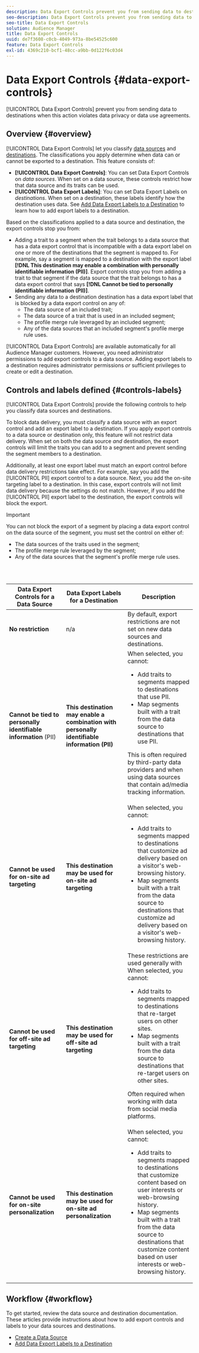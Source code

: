 ```yaml
---
description: Data Export Controls prevent you from sending data to destinations when this action violates data privacy or data use agreements.
seo-description: Data Export Controls prevent you from sending data to destinations when this action violates data privacy or data use agreements.
seo-title: Data Export Controls
solution: Audience Manager
title: Data Export Controls
uuid: de7f3608-c0cb-4049-973a-8be54525c600
feature: Data Export Controls
exl-id: 4369c210-bcf1-48cc-a9bb-0d122f6c03d4
---
```

# Data Export Controls {#data-export-controls}

[!UICONTROL Data Export Controls] prevent you from sending data to destinations when this action violates data privacy or data use agreements.

## Overview {#overview}

[!UICONTROL Data Export Controls] let you classify [data sources](../features/datasources-list-and-settings.md#data-sources-list-and-settings) and [destinations](../features/destinations/destinations.md). The classifications you apply determine when data can or cannot be exported to a destination. This feature consists of:

* **[!UICONTROL Data Export Controls]**: You can set Data Export Controls on *data sources*. When set on a data source, these controls restrict how that data source and its traits can be used.
* **[!UICONTROL Data Export Labels]**: You can set Data Export Labels on *destinations*. When set on a destination, these labels identify how the destination uses data. See [Add Data Export Labels to a Destination](/help/using/features/destinations/add-data-export-labels.md) to learn how to add export labels to a destination.

Based on the classifications applied to a data source and destination, the export controls stop you from:

* Adding a trait to a segment when the trait belongs to a data source that has a data export control that is incompatible with a data export label on one or more of the destinations that the segment is mapped to.
For example, say a segment is mapped to a destination with the export label **[!DNL This destination may enable a combination with personally identifiable information (PII)]**. Export controls stop you from adding a trait to that segment if the data source that the trait belongs to has a data export control that says **[!DNL Cannot be tied to personally identifiable information (PII)]**. 
* Sending any data to a destination destination has a data export label that is blocked by a data export control on any of:
  * The data source of an included trait;
  * The data source of a trait that is used in an included segment;
  * The profile merge rule leveraged by an included segment;
  * Any of the data sources that an included segment's profile merge rule uses.

[!UICONTROL Data Export Controls] are available automatically for all Audience Manager customers. However, you need administrator permissions to add export controls to a data source. Adding export labels to a destination requires administrator permissions *or* sufficient privileges to create or edit a destination.

## Controls and labels defined {#controls-labels}

[!UICONTROL Data Export Controls] provide the following controls to help you classify data sources and destinations.

To block data delivery, you must classify a data source with an export control and add an export label to a destination. If you apply export controls to a data source or destination only, this feature will not restrict data delivery. When set on both the data source *and* destination, the export controls will limit the traits you can add to a segment and prevent sending the segment members to a destination.

Additionally, at least one export label must match an export control before data delivery restrictions take effect. For example, say you add the [!UICONTROL PII] export control to a data source. Next, you add the on-site targeting label to a destination. In this case, export controls will not limit data delivery because the settings do not match. However, if you add the [!UICONTROL PII] export label to the destination, the export controls will block the export.

>[!IMPORTANT]
>
>You can not block the export of a segment by placing a data export control on the data source of the segment, you must set the control on either of:
> * The data sources of the traits used in the segment;
> * The profile merge rule leveraged by the segment;
> * Any of the data sources that the segment's profile merge rule uses.

<br>&nbsp;

<table id="table_7D1F0270B5604A82B96A13CC49C937C0"> 
 <thead> 
  <tr> 
   <th colname="col1" class="entry"> Data Export Controls for a Data Source </th> 
   <th colname="col2" class="entry"> Data Export Labels for a Destination </th> 
   <th colname="col3" class="entry"> Description </th> 
  </tr> 
 </thead>
 <tbody> 
  <tr> 
   <td colname="col1"> <b><span class="uicontrol"> No restriction</span></b> </td> 
   <td colname="col2"> n/a </td> 
   <td colname="col3"> By default, export restrictions are not set on new data sources and destinations. </td> 
  </tr> 
  <tr> 
   <td colname="col1"> <b><span class="uicontrol"> Cannot be tied to personally identifiable information</span></b> (PII) </td> 
   <td colname="col2"> <b><span class="uicontrol"> This destination may enable a combination with personally identifiable information (PII)</span></b> </td> 
   <td colname="col3">When selected, you cannot: 
    <ul id="ul_0D5A4D0373374217A4BACDFC3BB2F79D"> 
     <li id="li_C32FC26C6E814412A1C73B840E81BB68">Add traits to segments mapped to destinations that use PII. </li> 
     <li id="li_BF4FD10807AF4E109CEA22FBD3F6F9B3">Map segments built with a trait from the data source to destinations that use PII. </li> 
    </ul> <p>This is often required by third-party data providers and when using data sources that contain ad/media tracking information. </p> </td> 
  </tr> 
  <tr> 
   <td colname="col1"> <b><span class="uicontrol"> Cannot be used for on-site ad targeting</span></b> </td> 
   <td colname="col2"> <b><span class="uicontrol"> This destination may be used for on-site ad targeting</span></b> </td> 
   <td colname="col3">When selected, you cannot: 
    <ul id="ul_5B17972E7E0C424A833AD540DFF3CBF2"> 
     <li id="li_05810CEAC8CB4616BB2D52DDDADA84A8">Add traits to segments mapped to destinations that customize ad delivery based on a visitor's web-browsing history. </li> 
     <li id="li_B2C3479ECEA74F49B9A2CFDDEE128DF3">Map segments built with a trait from the data source to destinations that customize ad delivery based on a visitor's web-browsing history. </li> 
    </ul> </td> 
  </tr> 
  <tr> 
   <td colname="col1"> <b><span class="uicontrol"> Cannot be used for off-site ad targeting</span></b> </td> 
   <td colname="col2"> <b><span class="uicontrol"> This destination may be used for off-site ad targeting</span></b> </td> 
   <td colname="col3">These restrictions are used generally with When selected, you cannot: 
    <ul id="ul_B9352FF5282C481BA3A24C581217A156"> 
     <li id="li_0F89583A603D4CD8804724954CFD52C6">Add traits to segments mapped to destinations that re-target users on other sites. </li> 
     <li id="li_ABDD8BEDE9AF411695C7BDF9AE522BA7">Map segments built with a trait from the data source to destinations that re-target users on other sites. </li> 
    </ul> <p>Often required when working with data from social media platforms. </p> </td> 
  </tr> 
  <tr> 
   <td colname="col1"> <b><span class="uicontrol"> Cannot be used for on-site personalization</span></b> </td> 
   <td colname="col2"> <b><span class="uicontrol"> This destination may be used for on-site ad personalization</span></b> </td> 
   <td colname="col3">When selected, you cannot: 
    <ul id="ul_3360EB209E07402A863F0E7473B99D3F"> 
     <li id="li_88B3842B67E040EB9DC0BBEB8E5EC251">Add traits to segments mapped to destinations that customize content based on user interests or web-browsing history. </li> 
     <li id="li_6506254CCE6546039A3D82B60368C8B4">Map segments built with a trait from the data source to destinations that customize content based on user interests or web-browsing history. </li> 
    </ul> </td> 
  </tr> 
 </tbody> 
</table>

## Workflow {#workflow}

To get started, review the data source and destination documentation. These articles provide instructions about how to add export controls and labels to your data sources and destinations.

* [Create a Data Source](../features/manage-datasources.md#create-data-source) 
* [Add Data Export Labels to a Destination](../features/destinations/add-data-export-labels.md)
